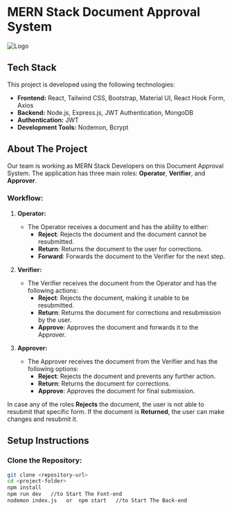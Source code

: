# MERN Stack Document Approval System

![Logo](./path/to/your/logo.png)

## Tech Stack

This project is developed using the following technologies:

- **Frontend:** React, Tailwind CSS, Bootstrap, Material UI, React Hook Form, Axios
- **Backend:** Node.js, Express.js, JWT Authentication, MongoDB
- **Authentication:** JWT
- **Development Tools:** Nodemon, Bcrypt

## About The Project

Our team is working as MERN Stack Developers on this Document Approval System. The application has three main roles: **Operator**, **Verifier**, and **Approver**.

### Workflow:
1. **Operator:**
   - The Operator receives a document and has the ability to either:
     - **Reject**: Rejects the document and the document cannot be resubmitted.
     - **Return**: Returns the document to the user for corrections.
     - **Forward**: Forwards the document to the Verifier for the next step.

2. **Verifier:**
   - The Verifier receives the document from the Operator and has the following actions:
     - **Reject**: Rejects the document, making it unable to be resubmitted.
     - **Return**: Returns the document for corrections and resubmission by the user.
     - **Approve**: Approves the document and forwards it to the Approver.

3. **Approver:**
   - The Approver receives the document from the Verifier and has the following options:
     - **Reject**: Rejects the document and prevents any further action.
     - **Return**: Returns the document for corrections.
     - **Approve**: Approves the document for final submission.

In case any of the roles **Rejects** the document, the user is not able to resubmit that specific form. If the document is **Returned**, the user can make changes and resubmit it.

## Setup Instructions

### Clone the Repository:

```bash
git clone <repository-url>
cd <project-folder>
npm install
npm run dev   //to Start The Font-end
nodemon index.js   or  npm start   //to Start The Back-end

